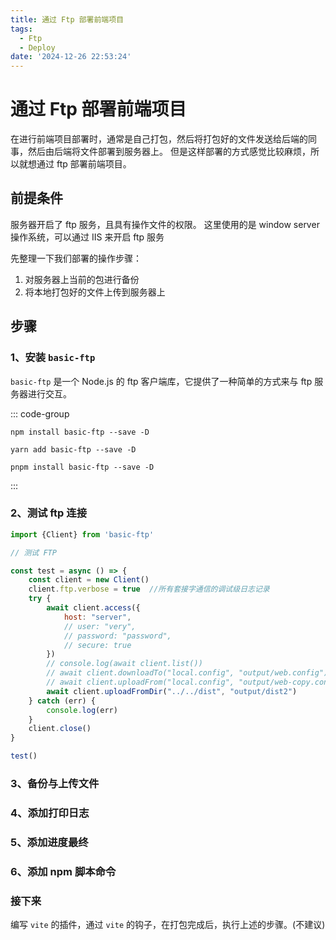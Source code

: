 ```yaml
---
title: 通过 Ftp 部署前端项目
tags:
  - Ftp
  - Deploy
date: '2024-12-26 22:53:24'
---
```


# 通过 Ftp 部署前端项目

在进行前端项目部署时，通常是自己打包，然后将打包好的文件发送给后端的同事，然后由后端将文件部署到服务器上。
但是这样部署的方式感觉比较麻烦，所以就想通过 ftp 部署前端项目。

## 前提条件

服务器开启了 ftp 服务，且具有操作文件的权限。
这里使用的是 window server 操作系统，可以通过 IIS 来开启 ftp 服务

先整理一下我们部署的操作步骤：

1. 对服务器上当前的包进行备份
2. 将本地打包好的文件上传到服务器上

## 步骤

### 1、安装 `basic-ftp`

`basic-ftp` 是一个 Node.js 的 ftp 客户端库，它提供了一种简单的方式来与 ftp 服务器进行交互。

::: code-group

```npm
npm install basic-ftp --save -D
```

```yarn
yarn add basic-ftp --save -D
```

```pnpm
pnpm install basic-ftp --save -D
```

:::

### 2、测试 ftp 连接
```js
import {Client} from 'basic-ftp'

// 测试 FTP

const test = async () => {
    const client = new Client()
    client.ftp.verbose = true  //所有套接字通信的调试级日志记录
    try {
        await client.access({
            host: "server",
            // user: "very",
            // password: "password",
            // secure: true
        })
        // console.log(await client.list())
        // await client.downloadTo("local.config", "output/web.config")
        // await client.uploadFrom("local.config", "output/web-copy.config")
        await client.uploadFromDir("../../dist", "output/dist2")
    } catch (err) {
        console.log(err)
    }
    client.close()
}

test()
```

### 3、备份与上传文件


### 4、添加打印日志


### 5、添加进度最终

### 6、添加 npm 脚本命令


### 接下来

编写 `vite` 的插件，通过 `vite` 的钩子，在打包完成后，执行上述的步骤。(不建议)
